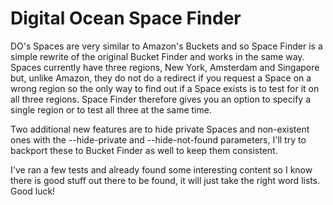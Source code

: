 # Digital Ocean Space Finder

DO's Spaces are very similar to Amazon's Buckets and so Space Finder is a simple rewrite of the original Bucket Finder and works in the same way. Spaces currently have three regions, New York, Amsterdam and Singapore but, unlike Amazon, they do not do a redirect if you request a Space on a wrong region so the only way to find out if a Space exists is to test for it on all three regions. Space Finder therefore gives you an option to specify a single region or to test all three at the same time.

Two additional new features are to hide private Spaces and non-existent ones with the --hide-private and --hide-not-found parameters, I'll try to backport these to Bucket Finder as well to keep them consistent.

I've ran a few tests and already found some interesting content so I know there is good stuff out there to be found, it will just take the right word lists. Good luck!
